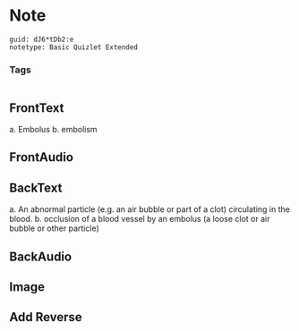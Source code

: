 # Note
```
guid: dJ6*tDb2:e
notetype: Basic Quizlet Extended
```

### Tags
```
```

## FrontText
a. Embolus b. embolism

## FrontAudio


## BackText
a. An abnormal particle (e.g. an air bubble or part of a clot) circulating in the blood.
b. occlusion of a blood vessel by an embolus (a loose clot or air bubble or other particle)

## BackAudio


## Image


## Add Reverse

